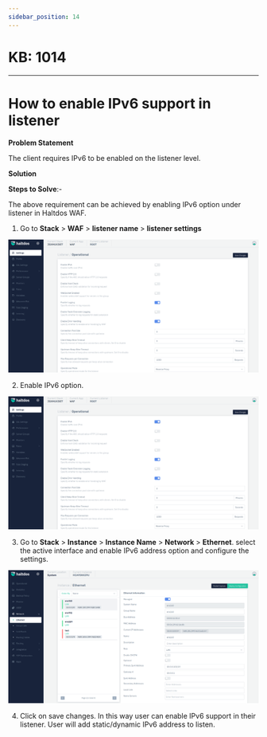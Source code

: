 ```yaml
---
sidebar_position: 14
---
```


# KB: 1014
-------------

# How to enable IPv6 support in listener

**Problem Statement**

The client requires IPv6 to be enabled on the listener level.

**Solution**

**Steps to Solve**:-

The above requirement can be achieved by enabling IPv6 option under listener in Haltdos WAF.

1. Go to **Stack** > **WAF** > **listener name** > **listener settings**

![kb-1014](/img/waf/kb/v2/setting_kb_1014_1.png)

2. Enable IPv6 option.

![kb-1014](/img/waf/kb/v2/setting1_kb_1014_2.png)

3. Go to **Stack** > **Instance** > **Instance Name** > **Network** > **Ethernet**. select the active interface and enable IPv6 address option and configure the settings.

![kb-1014](/img/waf/kb/v2/ethernet_kb_1014_3.png)

4. Click on save changes.
In this way user can enable IPv6 support in their listener. User will add static/dynamic IPv6 address to listen.